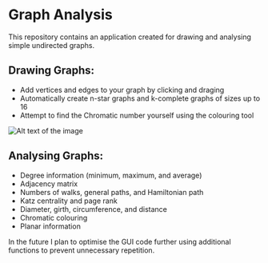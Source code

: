 # Graph Analysis
This repository contains an application created for drawing and analysing simple undirected graphs.

## Drawing Graphs:
- Add vertices and edges to your graph by clicking and draging
- Automatically create n-star graphs and k-complete graphs of sizes up to 16
- Attempt to find the Chromatic number yourself using the colouring tool

![Alt text of the image](https://raw.githubusercontent.com/Modeller-123/Graph-Analysis/main/Pic1.png)

## Analysing Graphs:
- Degree information (minimum, maximum, and average)
- Adjacency matrix
- Numbers of walks, general paths, and Hamiltonian path
- Katz centrality and page rank
- Diameter, girth, circumference, and distance
- Chromatic colouring
- Planar information

In the future I plan to optimise the GUI code further using additional functions to prevent unnecessary repetition.
